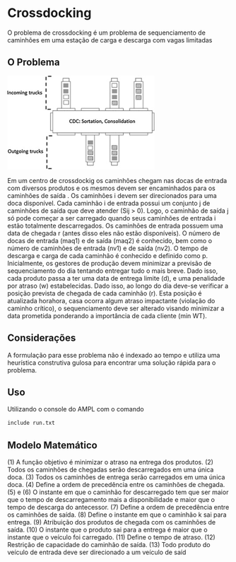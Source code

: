 # Crossdocking

 O problema de crossdocking é um problema de sequenciamento de caminhões em uma estação de carga e descarga com vagas limitadas 

## O Problema 
![Cd](/imagem/cd.jpg)

Em um centro de crossdockig os caminhões chegam  nas docas de 
entrada com diversos produtos e os mesmos devem ser encaminhados para os 
caminhões de saída . Os caminhões i devem ser direcionados 
para uma doca disponível. Cada caminhão i de entrada possui um conjunto j de 
caminhões de saída que deve atender (Sij > 0). Logo, o caminhão de saída j só 
pode começar a ser carregado quando seus caminhões de entrada i estão totalmente
descarregados. Os caminhões de entrada possuem uma data de chegada r (antes disso
eles não estão disponíveis). O número de docas de entrada (maq1) e de saída (maq2)
é conhecido, bem como o número de caminhões de entrada (nv1) e de saída (nv2). O 
tempo de descarga e carga de cada caminhão é conhecido e definido como p. 
Inicialmente, os gestores de produção devem minimizar a previsão de sequenciamento 
do dia tentando entregar tudo o mais breve. Dado isso, cada produto passa a ter uma
data de entrega limite (d), e uma penalidade por atraso (w) estabelecidas. Dado isso, 
ao longo do dia deve-se verificar a posição prevista de chegada de cada caminhão (r). 
Esta posição é atualizada horahora, casa ocorra algum atraso impactante (violação do 
caminho crítico), o sequenciamento deve ser alterado visando minimizar a data 
prometida ponderando a importância de cada cliente (min WT).

## Considerações

 A formulação para esse problema não é indexado ao tempo e utiliza uma heurística construtiva gulosa para encontrar uma solução rápida para o problema. 


## Uso
 Utilizando o console do AMPL com o comando
```bash
include run.txt
```
## Modelo Matemático
(1) A função objetivo é minimizar o atraso na entrega dos produtos.
(2) Todos os caminhões de chegadas serão descarregados em uma única doca.
(3) Todos os caminhões de entrega serão carregados em uma única doca.
(4) Define a ordem de precedência entre os caminhões de chegada.
(5) e (6) O instante em que o caminhão for descarregado tem que ser maior que o 
tempo de descarregamento mais a disponibilidade e maior que o tempo de 
descarga do antecessor.
(7) Define a ordem de precedência entre os caminhões de saída.
(8) Define o instante em que o caminhão k sai para entrega.
(9) Atribuição dos produtos de chegada com os caminhões de saída. 
(10) O instante que o produto sai para a entrega é maior que o instante que o veículo 
foi carregado.
(11) Define o tempo de atraso.
(12) Restrição de capacidade do caminhão de saída. 
(13) Todo produto do veículo de entrada deve ser direcionado a um veículo de saíd
